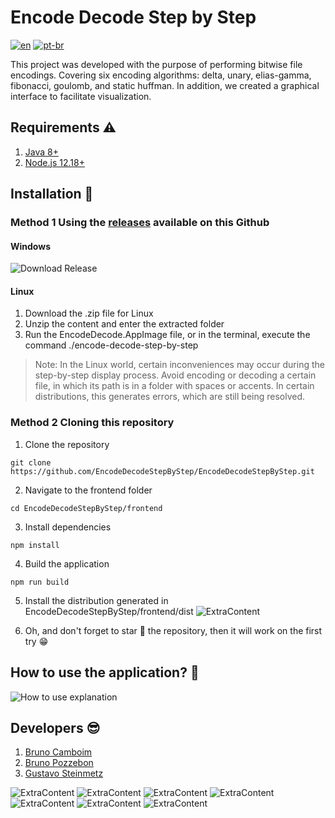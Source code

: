 # Encode Decode Step by Step
[![en](https://img.shields.io/badge/lang-en-red.svg)](/README.md)
[![pt-br](https://img.shields.io/badge/lang-pt--br-green.svg)](/README.pt-br.md)

This project was developed with the purpose of performing bitwise file encodings.
Covering six encoding algorithms: delta, unary, elias-gamma, fibonacci, goulomb, and static huffman.
In addition, we created a graphical interface to facilitate visualization.

## Requirements ⚠
1. [Java 8+](https://www.oracle.com/java/technologies/javase-jdk11-downloads.html)
2. [Node.js 12.18+](https://nodejs.org/en/)


## Installation 💾
### Method 1 Using the [releases](https://github.com/EncodeDecodeStepByStep/EncodeDecodeStepByStep/releases) available on this Github
#### Windows

![Download Release](ReadMeImgs/download_release.gif "Download Release")

#### Linux
1. Download the .zip file for Linux
2. Unzip the content and enter the extracted folder
3. Run the EncodeDecode.AppImage file, or in the terminal, execute the command ./encode-decode-step-by-step

> Note: In the Linux world, certain inconveniences may occur during the step-by-step display process. Avoid encoding or decoding a certain file, in which its path is in a folder with spaces or accents. In certain distributions, this generates errors, which are still being resolved.

### Method 2 Cloning this repository
1. Clone the repository
```
git clone https://github.com/EncodeDecodeStepByStep/EncodeDecodeStepByStep.git
```
2. Navigate to the frontend folder
```
cd EncodeDecodeStepByStep/frontend
```
3. Install dependencies
```
npm install
```
4. Build the application
```
npm run build
```
5. Install the distribution generated in EncodeDecodeStepByStep/frontend/dist
   ![ExtraContent](ReadMeImgs/instalador_encode_decode.png)

6. Oh, and don't forget to star 🌟 the repository, then it will work on the first try 😁

## How to use the application? 🤔
![How to use explanation](ReadMeImgs/como_usar.gif "How to use explanation")

## Developers 😎
1. <a href="https://www.linkedin.com/in/bruno-camboim3b6/" target="_blank">Bruno Camboim</a>
2. <a href="https://www.linkedin.com/in/bruno-pozzebon44/" target="_blank">Bruno Pozzebon</a>
3. <a href="https://www.linkedin.com/in/stzgustavo/" target="_blank">Gustavo Steinmetz</a>

![ExtraContent](ReadMeImgs/image.png)
![ExtraContent](frontend/src/assets/codificationsExplanations/Unario.png)
![ExtraContent](frontend/src/assets/codificationsExplanations/Delta.png)
![ExtraContent](frontend/src/assets/codificationsExplanations/EliasGamma.png)
![ExtraContent](frontend/src/assets/codificationsExplanations/Goulomb.png)
![ExtraContent](frontend/src/assets/codificationsExplanations/Huffman.png)
![ExtraContent](frontend/src/assets/codificationsExplanations/Fibonacci.png)

